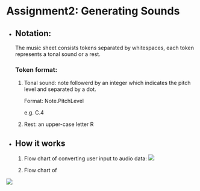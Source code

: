  # Assignment2: Generating Sounds

- ## Notation:

    The music sheet consists tokens separated by whitespaces, each token represents a tonal sound or a rest.

    ### Token format:
    
    1. Tonal sound: note followerd by an integer which indicates the pitch level and separated by a dot.

        Format: Note.PitchLevel

        e.g. C.4

    2. Rest: an upper-case letter R

- ## How it works
    1. Flow chart of converting user input to audio data:
    ![](https://github.com/yf3/MMS_Assignments/blob/master/Assignment2/figures/flowChartBigPictureTrans.png?raw=true)
    
    2. Flow chart of 

![](https://github.com/yf3/MMS_Assignments/blob/master/Assignment2/figures/Screenshot1.png?raw=true)

